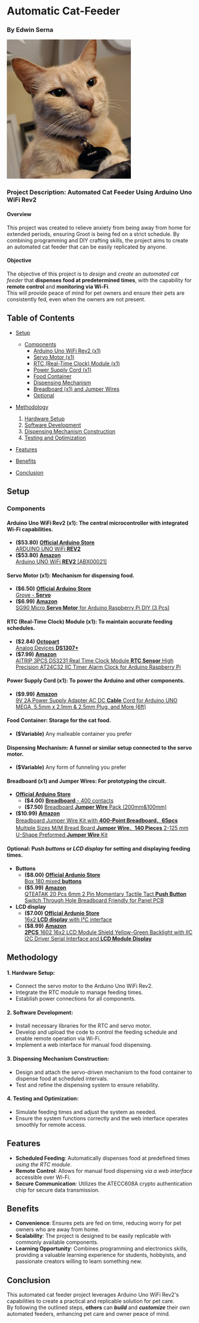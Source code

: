# Automatic Cat-Feeder
### By Edwin Serna
![Groot](Images/Groot.png)

### Project Description: Automated Cat Feeder Using Arduino Uno WiFi Rev2

#### Overview

This project was created to relieve anxiety from being away from home for extended periods, ensuring Groot is being fed on a strict schedule. By combining programming and DIY crafting skills, the project aims to create an automated cat feeder that can be easily replicated by anyone.

#### Objective

The objective of this project is to *design* and *create* an *automated cat feeder* that **dispenses food at predetermined times**, with the capability for **remote control** and **monitoring via Wi-Fi**.<br>
This will provide peace of mind for pet owners and ensure their pets are consistently fed, even when the owners are not present.

## Table of Contents
- [Setup](#setup)
    - [Components](#components)
        - [Arduino Uno WiFi Rev2 (x1)](#arduino-uno-wifi-rev2-x1-the-central-microcontroller-with-integrated-wi-fi-capabilities)
        - [Servo Motor (x1)](#servo-motor-x1-mechanism-for-dispensing-food)
        - [RTC (Real-Time Clock) Module (x1)](#rtc-real-time-clock-module-x1-to-maintain-accurate-feeding-schedules)
        - [Power Supply Cord (x1)](#power-supply-cord-x1-to-power-the-arduino-and-other-components)
        - [Food Container](#food-container-storage-for-the-cat-food)
        - [Dispensing Mechanism](#dispensing-mechanism-a-funnel-or-similar-setup-connected-to-the-servo-motor)
        - [Breadboard (x1) and Jumper Wires](#breadboard-x1-and-jumper-wires-for-prototyping-the-circuit) 
        - [Optional](#optional-push-buttons-or-lcd-display-for-setting-and-displaying-feeding-times)

- [Methodology](#methodology)
    1. [Hardware Setup](#1-hardware-setup)
    2. [Software Development](#2-software-development)
    3. [Dispensing Mechanism Construction](#dispensing-mechanism-a-funnel-or-similar-setup-connected-to-the-servo-motor)
    4. [Testing and Optimization](#4-testing-and-optimization)
- [Features](#features)
- [Benefits](#benefits)
- [Conclusion](#conclusion)

## Setup
### Components
#### **Arduino Uno WiFi Rev2 (x1)**: The central microcontroller with integrated Wi-Fi capabilities.
 - **($53.80)** [**Official Arduino Store** <br>ARDUINO UNO WiFi **REV2**](https://store-usa.arduino.cc/products/arduino-uno-wifi-rev2?queryID=undefined&selectedStore=us)
 - **($53.80)** [**Amazon** <br> Arduino UNO WiFi **REV2** [ABX00021]](https://www.amazon.com/dp/B07MK598QV?psc=1&ref=ppx_yo2ov_dt_b_product_details)


#### **Servo Motor (x1)**: Mechanism for dispensing food.
- **($6.50)** [**Official Arduino Store** <br>Grove - **Servo**](https://store-usa.arduino.cc/products/grove-servo?queryID=ccd898399d663fb795651f4c29768eaf&selectedStore=us) 
- **($6.99)** [**Amazon** <br>SG90 Micro **Servo Motor** for Arduino Raspberry Pi DIY (3 Pcs)](https://www.amazon.com/WWZMDiB-SG90-Control-Servos-Arduino/dp/B0BKPL2Y21/ref=sr_1_5?dib=eyJ2IjoiMSJ9.RcsIlcohLgaEgky6GIx3lU4pTO4z60pmQP3UXtrUBtGDlKOR8nKACI3Xkitj817yClHlmWgIC8EpkmqvPJ6DhRFyjgv1CPv4A0XknFAlpphMGeWOClfb7EtQv1x8qHKuWTCFhVRuiJT9cFCtX7uF4XMASFV516bYO-u1zmytXqUwhjhvXaT3Bzr61BG2lGxt_3seJZ_ci909a_qXKDYeukrwZD8AQycFnNR_AFdSTS0_oHwCtJg9q9j0WXssTyX6F4b0tmM9MibNrBSbtSydt46xvuOkQD0C1pAN8TxO5oM.OhQoEMcc7JY5EvPxbRuMEupASJqvHzH28GMrLvEPfJg&dib_tag=se&keywords=arduino%2Bservo%2Bmotor&qid=1716168221&sr=8-5&th=1) 

#### **RTC (Real-Time Clock) Module (x1)**: To maintain accurate feeding schedules.
- **($2.84)** [**Octopart** <br> Analog Devices **DS1307+**](https://octopart.com/ds1307%2B-maxim+integrated-998915)
- **($7.99)** [**Amazon**<br>AITRIP 3PCS DS3231 Real Time Clock Module **RTC Sensor** High Precision AT24C32 IIC Timer Alarm Clock for Arduino Raspberry Pi](https://www.amazon.com/dp/B09KPC8JZQ?ref=ppx_yo2ov_dt_b_product_details&th=1) 

#### **Power Supply Cord (x1)**: To power the Arduino and other components.
- **($9.99)** [**Amazon**<br> 9V 2A Power Supply Adapter AC DC **Cable** Cord for Arduino UNO MEGA, 5.5mm x 2.1mm & 2.5mm Plug, and More (6ft)](https://www.amazon.com/dp/B0852JLTL9/ref=sspa_dk_hqp_detail_aax_0?psc=1&sp_csd=d2lkZ2V0TmFtZT1zcF9ocXBfc2hhcmVk)

#### **Food Container**: Storage for the cat food.
- **($Variable)** Any malleable container you prefer

#### **Dispensing Mechanism**: A funnel or similar setup connected to the servo motor.
- **($Variable)** Any form of funneling you prefer

#### **Breadboard (x1) and Jumper Wires**: For prototyping the circuit.
- [**Official Arduino Store**](https://store-usa.arduino.cc)
    - **($4.00)** [**Breadboard** - 400 contacts](https://store-usa.arduino.cc/products/breadboard-400-contacts?pr_prod_strat=e5_desc&pr_rec_id=c34d03e87&pr_rec_pid=7198849073359&pr_ref_pid=7198886953167&pr_seq=uniform)
    - **($7.50)** [Breadboard **Jumper Wire** Pack (200mm&100mm)](https://store-usa.arduino.cc/products/breadboard-jumper-wire-pack-200mm-100mm?queryID=a0863cc40f9c6a18572f559986d4cb18&selectedStore=us)
- **($10.99)** [**Amazon** <br> Breadboard Jumper Wire Kit with **400-Point Breadboard**、**65pcs** Multiple Sizes M/M Bread Board **Jumper Wire**、**140 Pieces** 2-125 mm U-Shape Preformed **Jumper Wire** Kit](https://www.amazon.com/DaFuRui-Breadboard-400-Point-Multiple-Preformed/dp/B07KGQHJW8/ref=sr_1_3?crid=2822ZYIK6SPQT&dib=eyJ2IjoiMSJ9.pUTS4yU_X66oAAYeyCFRah8UFYh98OmGlkXzgI3MhITG3UN9TjR0k0Z9kHv-_Tv_j9gFkHbGHDyTwZNCC0S2SvRytbqeVBJ4wtDzCg7e_RYGT5yg63vYG3vTIgl_Qf2BZT3S9TZls4CH6th0fkbMDuxEaNTP1MxsiTEKlWdHefChBIXYgYFjJk8tIx5gv77OkCBPZxqqYSseE5ojAKb30TV9lD7wcn3mACsQH37GDqG-_m9G-G9WENda0aV3XAE6cIKRtvZNIsmrJ2ou_Vvwt2UYNCeD1DRmKT4OnCSNW3s.C5dwSmcVn8sveO9B7rDzNW-G-Q10df8T51J76lho2Rg&dib_tag=se&keywords=small+breadboard+and+wires&qid=1716171010&s=electronics&sprefix=small+breadboard+and+wires%2Celectronics%2C107&sr=1-3)

#### **Optional**: Push ***buttons*** or ***LCD display*** for setting and displaying feeding times.
- **Buttons**
    - **($8.00)** [**Official Ardunio Store** <br>Box 180 mixed **buttons**](https://store-usa.arduino.cc/products/box-180-mixed-buttons?queryID=8dce36eaded2030a3b344495131a81dc&selectedStore=us())
    - **($5.99)** [**Amazon** <br>QTEATAK 20 Pcs 6mm 2 Pin Momentary Tactile Tact **Push Button** Switch Through Hole Breadboard Friendly for Panel PCB](https://www.amazon.com/Momentary-Tactile-Through-Breadboard-Friendly/dp/B07WF76VHT/ref=sr_1_1_sspa?dib=eyJ2IjoiMSJ9.SoUcvBqaqaXOFdGNdo2igpBNtZW15Oh4VoCmvczxr7c0Hb9dAVRGE7TYFc3ffC6voSEQ7soadWEES-R8CxLRyITE3poqpLqUS_nFkofR2xVh9kQSlKh8ny4JMQCPdthn-zUzu7TDQVmoquJEYKu_C8Pq0n-Mv928EiXvZPCjbnqrbAR0GJvjZeAlicwNjgIDEH5GkqtzpwYWZ031Zcc7Xm7CAr4MwSkBSF2jGF6Hm8E.g1YDiKL2GvOm4KPO--0NAqUo-73Win4hpdrs7UmCrts&dib_tag=se&keywords=push+button+for+breadboard&qid=1716171420&sr=8-1-spons&sp_csd=d2lkZ2V0TmFtZT1zcF9hdGY&psc=1)
- **LCD display**
    - **($7.00)** [**Official Ardunio Store** <br>16x2 **LCD display** with I²C interface](https://store-usa.arduino.cc/products/16x2-lcd-display-with-i-c-interface?queryID=undefined&selectedStore=us)
    - **($8.99)** [**Amazon** <br>**2PCS** 1602 16x2 LCD Module Shield Yellow-Green Backlight with IIC I2C Driver Serial Interface and **LCD Module Display**](https://www.amazon.com/DORHEA-Yellow-Green-Backlight-Interface-Compatible/dp/B08TWPW7Q9/ref=sr_1_3?crid=3QYCRKRXX165D&dib=eyJ2IjoiMSJ9.oZ8JI31vw0Gno9ZyTbIBxQGe-0d613S2m4alqH5qE4QOeWwlGAQoN2Wv02M6XefFZ0YSFCddX54aE0ZUAggpzc4JPXWT9MfJLFsN9gztXDBg8TnjxbslLwxAXVEtn68_YmCSTePWJcc-nUDoW-qT5jzjmvu9D_YZ2lT7rMjKuUhy4PN01QkzinyJtiy1aczCH52O-acJuR4Z5HTc4DI807_7E1q4P0m75TZjCoFVi10.rHvL9IU9vGLdB3jE_6K4iUjBtIyekB62-pfnN0LUNWQ&dib_tag=se&keywords=16x2+LCD+display+with+I²C+interface&qid=1716172301&sprefix=16x2+lcd+display+with+i+c+interface%2Caps%2C190&sr=8-3)

## Methodology

#### 1. **Hardware Setup**:
   - Connect the servo motor to the Arduino Uno WiFi Rev2.
   - Integrate the RTC module to manage feeding times.
   - Establish power connections for all components.

#### 2. **Software Development**:
   - Install necessary libraries for the RTC and servo motor.
   - Develop and upload the code to control the feeding schedule and enable remote operation via Wi-Fi.
   - Implement a web interface for manual food dispensing.

#### 3. **Dispensing Mechanism Construction**:
   - Design and attach the servo-driven mechanism to the food container to dispense food at scheduled intervals.
   - Test and refine the dispensing system to ensure reliability.

#### 4. **Testing and Optimization**:
   - Simulate feeding times and adjust the system as needed.
   - Ensure the system functions correctly and the web interface operates smoothly for remote access.

## Features

- **Scheduled Feeding**: Automatically dispenses food at predefined times *using the RTC module*.
- **Remote Control**: Allows for manual food dispensing *via a web interface* accessible over Wi-Fi.
- **Secure Communication**: Utilizes the ATECC608A crypto authentication chip for secure data transmission.

## Benefits

- **Convenience**: Ensures pets are fed on time, reducing worry for pet owners who are away from home.
- **Scalability**: The project is designed to be easily replicable with commonly available components.
- **Learning Opportunity**: Combines programming and electronics skills, providing a valuable learning experience for students, hobbyists, and passionate creators willing to learn something new.

## Conclusion

This automated cat feeder project leverages Arduino Uno WiFi Rev2's capabilities to create a practical and replicable solution for pet care. <br>By following the outlined steps, **others** can ***build*** and ***customize*** their own automated feeders, enhancing pet care and owner peace of mind.